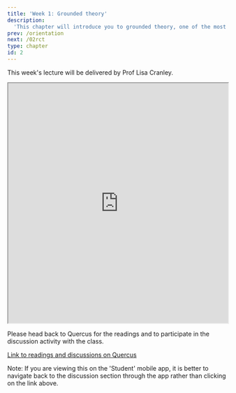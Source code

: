 ```yaml
---
title: 'Week 1: Grounded theory'
description:
  'This chapter will introduce you to grounded theory, one of the most popular and commonly used (and possibly misused and misunderstood) designs in qualitative research. The readings will provide you with a theoretical background to grounded theory using the work of some of the key scholars in the field, and provide you with beginning skills in interpreting and appraising grounded theory research. '
prev: /orientation
next: /02rct
type: chapter
id: 2
---
```



<exercise id="1" title="Lecture">

This week's lecture will be delivered by Prof Lisa Cranley.

<iframe src="https://voicethread.com/share/13454030/" width="100%" height="550px" allowfullscreen></iframe> 


</exercise>


<exercise id="2" title="Readings and Discussion board">

Please head back to Quercus for the readings and to participate in the discussion activity with the class. 

<a target="_parent" href="https://q.utoronto.ca/courses/201160/discussion_topics">Link to readings and discussions on Quercus</a>

<qu>Note: If you are viewing this on the 'Student' mobile app, it is better to navigate back to the discussion section through the app rather than clicking on the link above.</qu>

</exercise>

